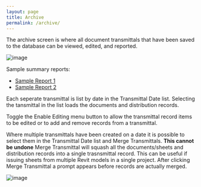 ```yaml
---
layout: page
title: Archive
permalink: /archive/
---
```

The archive screen is where all document transmittals that have been saved to the database can be viewed, edited, and reported.

![image](https://user-images.githubusercontent.com/1886088/178134405-bb1b7cd7-fc0b-4fe6-8e90-d61f813ae342.png)

Sample summary reports: 
- [Sample Report 1](https://github.com/russgreen/Transmittal/blob/c7fdffdd12050c8f0e3a58e386e9d8e5d9843659/SampleReports/Alternative%20Sample%201/TransmittalSummary.pdf)
- [Sample Report 2](https://github.com/russgreen/Transmittal/blob/c7fdffdd12050c8f0e3a58e386e9d8e5d9843659/SampleReports/Alternative%20Sample%202/TransmittalSummary.pdf)

Each seperate transmittal is list by date in the Transmittal Date list.  Selecting the tansmittal in the list loads the documents and distribution records. 

Toggle the Enable Editing menu button to allow the transmittal record items to be edited or to add and remove records from a transmittal.  

Where multiple transmittals have been created on a date it is possible to select them in the Transmittal Date list and Merge Transmittals. **This cannot be undone** Merge Transmittal will squash all the documents/sheets and distribution records into a single trasnsmittal record. This can be useful if issuing sheets from multiple Revit models in a single project. After clicking Merge Transmittal a prompt appears before records are actually merged.

![image](https://user-images.githubusercontent.com/1886088/178135252-0847442a-d1e3-41b9-a11f-ae7955d880d1.png)


